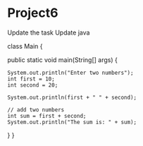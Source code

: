# Project6
Update the task 
Update java

class Main {

  public static void main(String[] args) {
    
    System.out.println("Enter two numbers");
    int first = 10;
    int second = 20;
    
    System.out.println(first + " " + second);

    // add two numbers
    int sum = first + second;
    System.out.println("The sum is: " + sum);
  }
}
